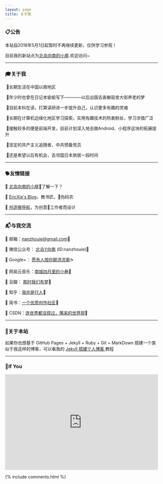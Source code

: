 ```yaml
---
layout: page
title: 关于我 
---
```

<h3>📋<strong>公告</strong></h3>  

本站自2018年5月1日起暂时不再继续更新，仅供学习参观！

目前我的新站点为[北岛向南的小屋](https://zhouie.cn).欢迎访问~

<hr>
<h3>🎓<strong>关于我</strong></h3>

&nbsp;🔹长期生活在中国以南地区<p>

&nbsp;🔹年少时也曾在日记本偷偷写下————以后出国去香榭丽舍大街养老的梦<p>

&nbsp;🔹目前本科在读，打算读研进一步提升自己，认识更多有趣的灵魂<p>

&nbsp;🔹长期在计算机边缘化地区学习探索，实用有趣技术的热衷粉丝，学习涉猎广泛<p><p>

&nbsp;🔹接触较多的便是前端开发，目前计划深入地去做Android、小程序这块的拓展提升<p>

&nbsp;🔹坚定的共产主义追随者，中共预备党员<p>

&nbsp;🔹还是希望以后有机会，去邻国日本旅居一段时间<p><p>
<p>

<hr>
<h3>🐕<strong>友情链接</strong></h3>

🔹 <a href="https://zhouie.cn/">北岛向南的小屋</a>🔞了解一下？<p>

🔹 <a href="http://ericxie.coding.me/">EricXie's Blog</a>，教书匠，👨伪码农<p>

🔹 <a href="http://chuangzaoshi.com/">创造狮导航</a>，为创意🎨工作者而设计<p>


<hr>
<h3>📬<strong>与我交流</strong></h3> 

🔹 邮箱：<nanzhouie@gmail.com>🍦<p>

🔹 微信公众号： <a href="http://img.my.csdn.net/uploads/201804/08/1523153885_1616.jpg"> 北岛Y向南</a> (ID:nanzhouie)🍟<p>

🔹 Google+： <a href="https://plus.google.com/110700564157953759206">愿有人陪你颠沛流离</a>☕<p>

🔹 网易云音乐：<a href="http://music.163.com/#/user/home?id=426481614">南城四月里的小巷</a>🍩<p>

🔹 豆瓣： <a href="https://www.douban.com/people/jave_f/">那时我们有梦</a>🍰<p>

🔹 知乎：<a href="https://www.zhihu.com/people/jave_f/activities">我亦是行人</a>🍇<p>

🔹 简书：<a href="https://www.jianshu.com/u/003b6aa1939d">一个优质创作社区</a>🍒 <p>

🔹 CSDN：<a href="https://blog.csdn.net/jave_f">连世界都没观过，哪来的世界观</a>🍔<p>

<p>

<hr>
<h3>🗽<strong>关于本站</strong></h3>  
<p>
如果你也想基于 GitHub Pages + Jekyll + Ruby + Git + MarkDown 搭建一个类似于我这样的博客，可以看我的
<a href="https://javef.github.io/2018/02/Jekyll-%E6%90%AD%E5%BB%BA%E4%B8%AA%E4%BA%BA%E5%8D%9A%E5%AE%A2-%E6%8B%93%E5%B1%95%E7%89%88/"> Jekyll 搭建个人博客 </a>教程
<p>

<hr>
<h3>🍒<strong>If You</strong></h3>  
<p> 
    <div class="video-container">
        <iframe width="95%" height="450" src="https://v.miaopai.com/iframe?scid=SvyHaHOczsp7B6ftW86oqMMz62-h5ai6~Fwp8A__" frameborder="0" scrolling="no" allowfullscreen></iframe>
    </div>
    <style type="text/css">
        .video-container {
            position: relative;
            padding-bottom: 56.25%;
            padding-top: 30px;
            height: 0;
            overflow: hidden;
        }
        .video-container iframe {
            position: absolute;
            top:0;
            left: 0;
            width: 100%;
            height: 100%;
        }
    </style>
<p> 
<p> 

{% include comments.html %}

